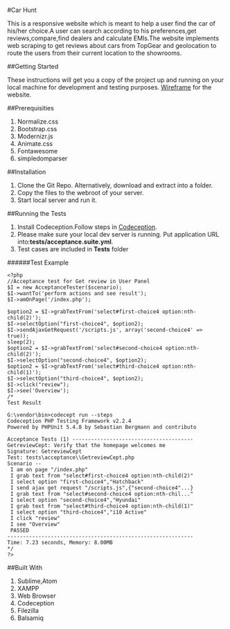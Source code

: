 #Car Hunt

This is a responsive website which is meant to help a user find the car of his/her choice.A user can search according to his preferences,get reviews,compare,find dealers and calculate EMIs.The website implements web scraping to get reviews about cars from TopGear and geolocation to route the users from their current location to the showrooms. 

##Getting Started

These instructions will get you a copy of the project up and running on your local machine for development and testing purposes.
[Wireframe](https://github.com/ezdine/carhunt/blob/master/wireframe/CarHunt.pdf) for the website.

##Prerequisities

1. Normalize.css
2. Bootstrap.css
3. Modernizr.js
4. Animate.css
5. Fontawesome
6. simpledomparser

##Installation

1. Clone the Git Repo. Alternatively, download and extract into a folder.
2. Copy the files to the webroot of your server.
3. Start local server and run it.

##Running the Tests
1. Install Codeception.Follow steps in [Codeception](http://codeception.com/quickstart).
2. Please make sure your local dev server is running.  Put application URL into:**tests/acceptance.suite.yml**.
3. Test cases are included in **Tests** folder

######Test Example

```
<?php 
//Acceptance test for Get review in User Panel
$I = new AcceptanceTester($scenario);
$I->wantTo('perform actions and see result');
$I->amOnPage('/index.php');

$option2 = $I->grabTextFrom('select#first-choice4 option:nth-child(2)');
$I->selectOption("first-choice4", $option2);
$I->sendAjaxGetRequest('/scripts.js', array('second-choice4' => true));
sleep(2);
$option2 = $I->grabTextFrom('select#second-choice4 option:nth-child(2)');
$I->selectOption("second-choice4", $option2);
$option2 = $I->grabTextFrom('select#third-choice4 option:nth-child(1)');
$I->selectOption("third-choice4", $option2);
$I->click("review");
$I->see('Overview');
/*
Test Result

G:\vendor\bin>codecept run --steps
Codeception PHP Testing Framework v2.2.4
Powered by PHPUnit 5.4.8 by Sebastian Bergmann and contributo

Acceptance Tests (1) ---------------------------------------
GetreviewCept: Verify that the homepage welcomes me
Signature: GetreviewCept
Test: tests\acceptance\\GetreviewCept.php
Scenario --
 I am on page "/index.php"
 I grab text from "select#first-choice4 option:nth-child(2)"
 I select option "first-choice4","Hatchback"
 I send ajax get request "/scripts.js",{"second-choice4"...}
 I grab text from "select#second-choice4 option:nth-chil..."
 I select option "second-choice4","Hyundai"
 I grab text from "select#third-choice4 option:nth-child(1)"
 I select option "third-choice4","i10 Active"
 I click "review"
 I see "Overview"
 PASSED
------------------------------------------------------------
Time: 7.23 seconds, Memory: 8.00MB
*/
?>
```

##Built With

1. Sublime,Atom
2. XAMPP
3. Web Browser
4. Codeception
5. Filezilla
6. Balsamiq



